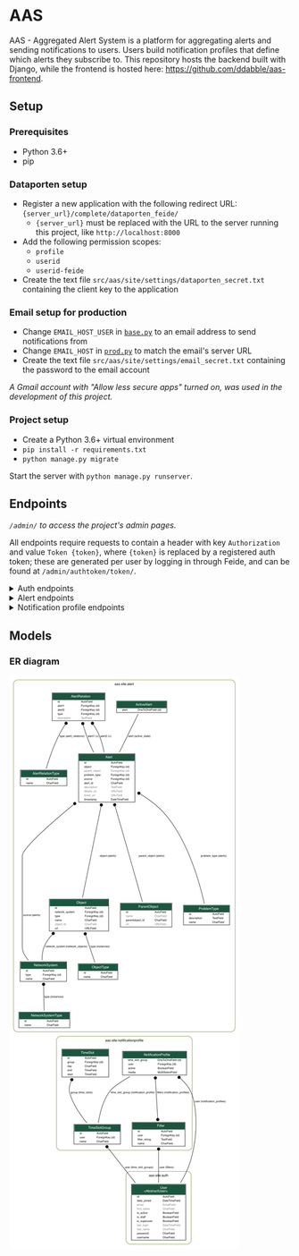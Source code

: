 # AAS
AAS - Aggregated Alert System is a platform for aggregating alerts and sending notifications to users. Users build notification profiles that define which alerts they subscribe to. This repository hosts the backend built with Django, while the frontend is hosted here: https://github.com/ddabble/aas-frontend.


## Setup

### Prerequisites
* Python 3.6+
* pip

### Dataporten setup
* Register a new application with the following redirect URL: `{server_url}/complete/dataporten_feide/`
  * `{server_url}` must be replaced with the URL to the server running this project, like `http://localhost:8000`
* Add the following permission scopes:
  * `profile`
  * `userid`
  * `userid-feide`
* Create the text file `src/aas/site/settings/dataporten_secret.txt` containing the client key to the application

### Email setup for production
* Change `EMAIL_HOST_USER` in [`base.py`](/src/aas/site/settings/base.py) to an email address to send notifications from
* Change `EMAIL_HOST` in [`prod.py`](/src/aas/site/settings/prod.py) to match the email's server URL
* Create the text file `src/aas/site/settings/email_secret.txt` containing the password to the email account

*A Gmail account with "Allow less secure apps" turned on, was used in the development of this project.*

### Project setup
* Create a Python 3.6+ virtual environment
* `pip install -r requirements.txt`
* `python manage.py migrate`

Start the server with `python manage.py runserver`.

## Endpoints
*`/admin/` to access the project's admin pages.*

All endpoints require requests to contain a header with key `Authorization` and value `Token {token}`, where `{token}` is replaced by a registered auth token; these are generated per user by logging in through Feide, and can be found at `/admin/authtoken/token/`.

<details>
<summary>Auth endpoints</summary>

* `GET` to `/auth/user/`: returns the logged in user
* `POST` to `/api-token-auth/`: returns an auth token for the posted user
  * Body: `{ username: <username>, password: <password> }`
* `/login/dataporten_feide/`: redirects to Feide login
</details>

<details>
<summary>Alert endpoints</summary>

* `/alerts/`:
  * `GET`: returns all alerts - both active and historic
  * `POST`: creates and returns an alert
    <details>
    <summary>Body:</summary>

    Attribute explanation: https://nav.uninett.no/doc/dev/reference/eventengine.html#exporting-alerts-from-nav-into-other-systems
    ```
    {
        "id": 212310,
        "history": 196179,
        "time": "2019-11-05T10:03:10.235877",
        "message": "box down example-sw.example.org 10.0.1.42",
        "source": "pping",
        "state": "s",
        "on_maintenance": false,
        "netbox": 138,
        "device_groups": null,
        "device": null,
        "subid": "",
        "subject_type": "Netbox",
        "subject": "example-sw.example.org",
        "subject_url": "/ipdevinfo/example-sw.example.org/",
        "alert_details_url": "/api/alert/196179/",
        "netbox_history_url": "/devicehistory/history/%3Fnetbox=138",
        "event_history_url": "/devicehistory/history/?eventtype=e_boxState",
        "event_type": {
            "description": "Tells us whether a network-unit is down or up.",
            "id": "boxState"
        },
        "alert_type": {
            "description": "Box declared down.",
            "name": "boxDown"
        },
        "severity": 50,
        "value": 100
    }
    ```
    </details>

* `GET` to `/alerts/<int:pk>`: returns an alert by pk
* `GET` to `/alerts/active/`: returns all active alerts
* `PUT` to `/alerts/<int:pk>/active`: changes an alert's active state by pk
  * Body: `{ "active": <bool> }`
* `GET` to `/alerts/metadata/`: returns relevant metadata for all alerts
* `POST` to `/alerts/preview/`: returns all alerts - both active and historic - filtered by the values in the body
  <details>
  <summary>Body:</summary>

  ```
  {
      sourceNames: [<NetworkSystem.name>, ...],
      objectTypeNames: [<ObjectType.name>, ...],
      parentObjectNames: [<ParentObject.name>, ...],
      problemTypeNames: [<ProblemType.name>, ...]
  }
  ```
  </details>

</details>

<details>
<summary>Notification profile endpoints</summary>

* `/notificationprofiles/`:
  * `GET`: returns the logged in user's notification profiles
  * `POST`: creates and returns a notification profile which is then connected to the logged in user
    <details>
    <summary>Body:</summary>

    ```
    {
        "time_slot": 1,
        "filters": [
            1,
            2
        ],
        "media": [
            "EM",
            "SM"
        ],
        "active": true
    }
    ```
    </details>

* `/notificationprofiles/<int:pk>`:
  * `GET`: returns one of the logged in user's notification profiles by pk
  * `PUT`: updates and returns one of the logged in user's notification profiles by pk
    * Body: same as `POST` to `/notificationprofiles/`
  * `DELETE`: deletes one of the logged in user's notification profiles by pk

* `GET` to `/notificationprofiles/<int:pk>/alerts/`: returns all alerts - both active and historic - filtered by one of the logged in user's notification profiles by pk

* `/notificationprofiles/timeslots/`:
  * `GET`: returns the logged in user's time slots
  * `POST`: creates and returns a time slot which is then connected to the logged in user
    <details>
    <summary>Body:</summary>

    ```
    {
        "name": "Weekdays",
        "time_intervals": [
            {
                "day": "MO",
                "start": "08:00:00",
                "end": "16:00:00"
            },
            {
                "day": "TU",
                "start": "08:00:00",
                "end": "16:00:00"
            },
            {
                "day": "WE",
                "start": "08:00:00",
                "end": "16:00:00"
            },
            {
                "day": "TH",
                "start": "08:00:00",
                "end": "16:00:00"
            },
            {
                "day": "FR",
                "start": "08:00:00",
                "end": "16:00:00"
            }
        ]
    }
    ```
    </details>

* `/notificationprofiles/timeslots/<int:pk>`:
  * `GET`: returns one of the logged in user's time slots by pk
  * `PUT`: updates and returns one of the logged in user's time slots by pk
    * Body: same as `POST` to `/notificationprofiles/timeslots/`
  * `DELETE`: deletes one of the logged in user's time slots by pk

* `/notificationprofiles/filters/`:
  * `GET`: returns the logged in user's filters
  * `POST`: creates and returns a filter which is then connected to the logged in user
    <details>
    <summary>Body:</summary>

    ```
    {
        "name": "Critical alerts",
        "filter_string": "{ sourceNames: [<NetworkSystem.name>, ...], objectTypeNames: [<ObjectType.name>, ...], parentObjectNames: [<ParentObject.name>, ...], problemTypeNames: [<ProblemType.name>, ...] }"
    }
    ```
    </details>

* `/notificationprofiles/filters/<int:pk>`:
  * `GET`: returns one of the logged in user's filters by pk
  * `PUT`: updates and returns one of the logged in user's filters by pk
    * Body: same as `POST` to `/notificationprofiles/filters/`
  * `DELETE`: deletes one of the logged in user's filters by pk

</details>


## Models

### ER diagram
![ER diagram](img/ER_model.png)
